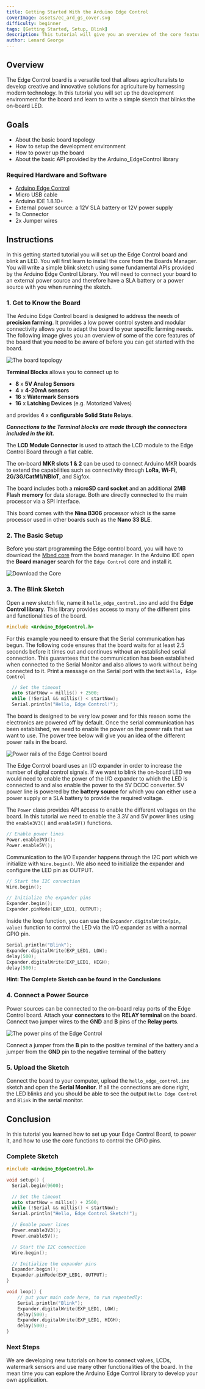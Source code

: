 ```yaml
---
title: Getting Started With the Arduino Edge Control
coverImage: assets/ec_ard_gs_cover.svg
difficulty: beginner
tags: [Getting Started, Setup, Blink]
description: This tutorial will give you an overview of the core features of the board, setup the development environment and introduce the APIs required to program the board.
author: Lenard George
---
```


## Overview
The Edge Control board is a versatile tool that allows agriculturalists to develop creative and innovative solutions for agriculture by harnessing modern technology. In this tutorial you will set up the development environment for the board and learn to write a simple sketch that blinks the on-board LED. 

## Goals
- About the basic board topology
- How to setup the development environment
- How to power up the board
- About the basic API provided by the Arduino_EdgeControl library

### Required Hardware and Software
- [Arduino Edge Control](https://store.arduino.cc/edge-control)
- Micro USB cable
- Arduino IDE 1.8.10+
- External power source: a 12V SLA battery or 12V power supply 
- 1x Connector 
- 2x Jumper wires 

## Instructions

In this getting started tutorial you will set up the Edge Control board and blink an LED. You will first learn to install the core from the Boards Manager. You will write a simple blink sketch using some fundamental APIs provided by the Arduino Edge Control Library. You will need to connect your board to an external power source and therefore have a SLA battery or a power source with you when running the sketch. 

### 1. Get to Know the Board

The Arduino Edge Control board is designed to address the needs of **precision farming**. It provides a low power control system and modular connectivity allows you to adapt the board to your specific farming needs. The following image gives you an overview of some of the core features of the board that you need to be aware of before you can get started with the board.  

![The board topology](assets/ec_ard_gs_board_topology.svg)

**Terminal Blocks** allows you to connect up to 

- **8** x **5V Analog Sensors**
- **4** x **4-20mA sensors**
- **16** x **Watermark Sensors** 
- **16** x **Latching Devices** (e.g. Motorized Valves)

and provides **4** x **configurable Solid State Relays**. 

***Connections to the Terminal blocks are made through the connectors included in the kit.***

The **LCD Module Connector**  is used to attach the LCD module to the Edge Control Board through a flat cable.  

The on-board **MKR slots 1 & 2** can be used to connect Arduino MKR boards to extend the capabilities such as connectivity through **LoRa, Wi-Fi, 2G/3G/CatM1/NBIoT**, and Sigfox. 

The board includes both a **microSD card socket** and an additional **2MB Flash memory** for data storage. Both are directly connected to the main processor via a SPI interface.

This board comes with the **Nina B306** processor which is the same processor used in other boards such as the **Nano 33 BLE**. 

### 2. The Basic Setup

Before you start programming the Edge control board, you will have to download the [Mbed core](https://github.com/arduino/ArduinoCore-mbed) from the board manager. In the Arduino IDE open the **Board manager** search for the `Edge Control` core and install it. 

![Download the Core](assets/ec_ard_gs_core.png)

### 3. The Blink Sketch

Open a new sketch file, name it `hello_edge_control.ino` and add the **Edge Control library**. This library provides access to many of the different pins and functionalities of the board. 

```cpp
#include <Arduino_EdgeControl.h>
```

For this example you need to ensure that the Serial communication has begun. The following code ensures that the board waits for at least 2.5 seconds before it times out and continues without an established serial connection. This guarantees that the communication has been established when connected to the Serial Monitor and also allows to work without being connected to it. Print a message on the Serial port with the text `Hello, Edge Control` 

```cpp
  // Set the timeout
  auto startNow = millis() + 2500;
  while (!Serial && millis() < startNow);
  Serial.println("Hello, Edge Control!");
```

The board is designed to be very low power and for this reason some the electronics are powered off by default. Once the serial communication has been established, we need to enable the power on the power rails that we want to use. The power tree below will give you an idea of the different power rails in the board. 


![Power rails of the Edge Control board](assets/ec_ard_gs_power_rail.svg)

The Edge Control board uses an I/O expander in order to increase the number of digital control signals. If we want to blink the on-board LED we would need to enable the power of the I/O expander to which the LED is connected to and also enable the power to the 5V DCDC converter. 5V power line is powered by the **battery source** for which you can either use a power supply or a SLA battery to provide the required voltage.

The `Power` class provides API access to enable the different voltages on the board. In this tutorial we need to enable the 3.3V and 5V power lines using the `enable3V3()` and `enable5V()` functions. 

```cpp
// Enable power lines 
Power.enable3V3();
Power.enable5V();
```

Communication to the I/O Expander happens through the I2C port which we initialize with `Wire.begin()`. We also need to initialize the expander and configure the LED pin as OUTPUT. 

```cpp
// Start the I2C connection 
Wire.begin();

// Initialize the expander pins 
Expander.begin();
Expander.pinMode(EXP_LED1, OUTPUT);
```

Inside the loop function, you can use the `Expander.digitalWrite(pin, value)` function to control the LED via the I/O expander as with a normal GPIO pin.

```cpp
Serial.println("Blink");
Expander.digitalWrite(EXP_LED1, LOW);
delay(500);
Expander.digitalWrite(EXP_LED1, HIGH);
delay(500);
```

**Hint: The Complete Sketch can be found in the Conclusions**

### 4. Connect a Power Source 

Power sources can be connected to the on-board relay ports of the Edge Control board. Attach your **connectors** to the **RELAY terminal** on the board. Connect two jumper wires to the **GND** and **B** pins of the **Relay ports**. 

![The power pins of the Edge Control](assets/ec_ard_connect_power_source.svg)

Connect a jumper from the **B** pin to the positive terminal of the battery and a jumper from the **GND** pin to the negative terminal of the battery 

### 5. Upload the Sketch 

Connect the board to your computer, upload the `hello_edge_control.ino` sketch and open the **Serial Monitor**. If all the connections are done right, the LED blinks and you should be able to see the output  `Hello Edge Control` and `Blink` in the serial monitor. 

## Conclusion
In this tutorial you learned how to set up your Edge Control Board, to power it, and how to use the core functions to control the GPIO pins.

### Complete Sketch 

```cpp
#include <Arduino_EdgeControl.h>

void setup() {
  Serial.begin(9600);

  // Set the timeout
  auto startNow = millis() + 2500;
  while (!Serial && millis() < startNow);
  Serial.println("Hello, Edge Control Sketch!");

  // Enable power lines 
  Power.enable3V3();
  Power.enable5V();

  // Start the I2C connection 
  Wire.begin();

  // Initialize the expander pins 
  Expander.begin();
  Expander.pinMode(EXP_LED1, OUTPUT);
}

void loop() {    
    // put your main code here, to run repeatedly:
    Serial.println("Blink");
    Expander.digitalWrite(EXP_LED1, LOW);
    delay(500);
    Expander.digitalWrite(EXP_LED1, HIGH);
    delay(500);
}
```

### Next Steps

We are developing new tutorials on how to connect valves, LCDs, watermark sensors and use many other functionalities of the board. In the mean time you can explore the Arduino Edge Control library to develop your own application.
